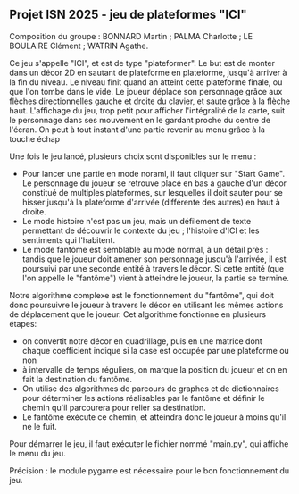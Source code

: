 ## Projet ISN 2025 - jeu de plateformes "ICI"

Composition du groupe :
BONNARD Martin ; 
PALMA Charlotte ; 
LE BOULAIRE Clément ; 
WATRIN Agathe.

Ce jeu s'appelle "ICI", et est de type "plateformer". Le but est de monter dans un décor 2D en sautant de plateforme en plateforme, jusqu'à arriver à la fin du niveau.
Le niveau finit quand an atteint cette plateforme finale, ou que l'on tombe dans le vide. Le joueur déplace son personnage grâce aux flèches directionnelles gauche et droite du clavier, et saute grâce à la flèche haut. L'affichage du jeu, trop petit pour afficher l'intégralité de la carte, suit le personnage dans ses mouvement en le gardant proche du centre de l'écran.
On peut à tout instant d'une partie revenir au menu grâce à la touche échap

Une fois le jeu lancé, plusieurs choix sont disponibles sur le menu : 
- Pour lancer une partie en mode noraml, il faut cliquer sur "Start Game". Le personnage du joueur se retrouve placé en bas à gauche d'un décor constitué de multiples plateformes, sur lesquelles il doit sauter pour se hisser jusqu'à la plateforme d'arrivée (différente des autres) en haut à droite.
- Le mode histoire n'est pas un jeu, mais un défilement de texte permettant de découvrir le contexte du jeu ; l'histoire d'ICI et les sentiments qui l'habitent.
- Le mode fantôme est semblable au mode normal, à un détail près : tandis que le joueur doit amener son personnage jusqu'à l'arrivée, il est poursuivi par une seconde entité à travers le décor. Si cette entité (que l'on appelle le "fantôme") vient à atteindre le joueur, la partie se termine.
  
Notre algorithme complexe est le fonctionnement du "fantôme", qui doit donc poursuivre le joueur à travers le décor en utilisant les mêmes actions de déplacement que le joueur. Cet algorithme fonctionne en plusieurs étapes:
- on convertit notre décor en quadrillage, puis en une matrice dont chaque coefficient indique si la case est occupée par une plateforme ou non
- à intervalle de temps réguliers, on marque la position du joueur et on en fait la destination du fantôme.
- On utilise des algorithmes de parcours de graphes et de dictionnaires pour déterminer les actions réalisables par le fantôme et définir le chemin qu'il parcourera pour relier sa destination.
- Le fantôme exécute ce chemin, et atteindra donc le joueur à moins qu'il ne le fuit.

Pour démarrer le jeu, il faut exécuter le fichier nommé "main.py", qui affiche le menu du jeu.

Précision : le module pygame est nécessaire pour le bon fonctionnement du jeu.
